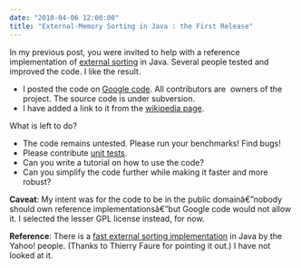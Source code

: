 ```yaml
---
date: "2010-04-06 12:00:00"
title: "External-Memory Sorting in Java : the First Release"
---
```




In my previous post, you were invited to help with a reference implementation of [external sorting](https://en.wikipedia.org/wiki/External_sorting) in Java. Several people tested and improved the code. I like the result.

- I posted the code on [Google code](https://code.google.com/p/externalsortinginjava/). All contributors are  owners of the project. The source code is under subversion.
- I have added a link to it from the [wikipedia page](https://en.wikipedia.org/wiki/External_sorting#External_links).


What is left to do?

- The code remains untested. Please run your benchmarks! Find bugs!
- Please contribute [unit tests](https://en.wikipedia.org/wiki/Unit_tests).
- Can you write a tutorial on how to use the code?
- Can you simplify the code further while making it faster and more robust?


__Caveat__: My intent was for the code to be in the public domainâ€”nobody should own reference implementationsâ€”but Google code would not allow it. I selected the lesser GPL license instead, for now.

__Reference__: There is a [fast external sorting implementation](http://forums.sun.com/thread.jspa?threadID=5310310) in Java by the Yahoo! people. (Thanks to Thierry Faure for pointing it out.) I have not looked at it.

